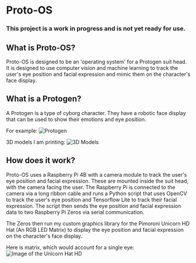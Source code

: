 # Proto-OS

### **This project is a work in progress and is not yet ready for use.**

## What is Proto-OS?
Proto-OS is designed to be an 'operating system' for a Protogen suit head. It is designed to use computer vision and machine learning to track the user's eye position and facial expression and mimic them on the character's face display.

## What is a Protogen?
A Protogen is a type of cyborg character. They have a robotic face display that can be used to show their emotions and eye position.

For example:
![Protogen](https://i.imgur.com/wytIGhG.png)

3D models I am printing:
![3D Models](https://public-files.gumroad.com/e8p44m4j4c5kldcsdua7xrmd64kj)

## How does it work?
Proto-OS uses a Raspberry Pi 4B with a camera module to track the user's eye position and facial expression. These are mounted inside the suit head, with the camera facing the user. The Raspberry Pi is connected to the camera via a long ribbon cable and runs a Python script that uses OpenCV to track the user's eye position and Tensorflow Lite to track their facial expression. The script then sends the eye position and facial expression data to two Raspberry Pi Zeros via serial communication.

The Zeros then run my custom graphics library for the Pimoroni Unicorn HD Hat (An RGB LED Matrix) to display the eye position and facial expression on the character's face display.

Here is matrix, which would account for a single eye:
![Image of the Unicorn Hat HD](https://shop.pimoroni.com/cdn/shop/products/uhhd-1_768x768.jpg?)
